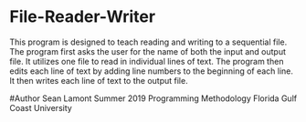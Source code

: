 # File-Reader-Writer
This program is designed to teach reading and writing to a sequential file. The program 
first asks the user for the name of both the input and output file. 
It utilizes one file to read in individual lines of text.
The program then edits each line of text by adding line numbers
to the beginning of each line. It then writes each line of text to the output file.

#Author
Sean Lamont
Summer 2019
Programming Methodology
Florida Gulf Coast University
